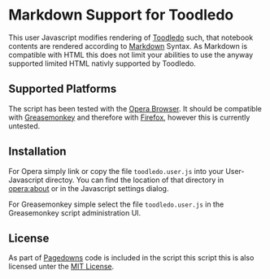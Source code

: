 Markdown Support for Toodledo
=============================

This user Javascript modifies rendering of [Toodledo](http://www.toodledo.com) such, that notebook contents are rendered according to [Markdown](http://daringfireball.net/projects/markdown/) Syntax. As Markdown is compatible with HTML this does not limit your abilities to use the anyway supported limited HTML nativly supported by Toodledo.

Supported Platforms
-------------------

The script has been tested with the [Opera Browser](http://www.opera.com). It should be compatible with [Greasemonkey](http://www.greasespot.net/) and therefore with [Firefox](http://www.firefox.com), however this is currently untested.

Installation
------------

For Opera simply link or copy the file `toodledo.user.js` into your User-Javascript directoy. You can find the location of that directory in [opera:about](opera:about) or in the Javascript settings dialog.

For Greasemonkey simple select the file `toodledo.user.js` in the Greasemonkey script administration UI.

License
-------

As part of [Pagedowns](http://code.google.com/p/pagedown/) code is included in the script this script this is also licensed unter the [MIT License](http://www.opensource.org/licenses/mit-license.php).
